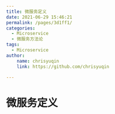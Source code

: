 ```yaml
---
title: 微服务定义
date: 2021-06-29 15:46:21
permalink: /pages/3d1ff1/
categories:
  - Microservice
  - 微服务方法论
tags:
  - Microservice 
author:
    name: chrisyuqin
    link: https://github.com/chrisyuqin

---
```

# 微服务定义
